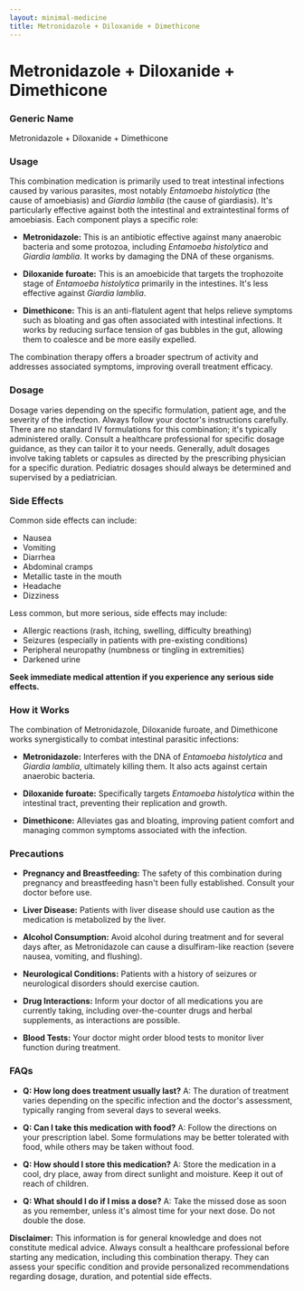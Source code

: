 ```yaml
---
layout: minimal-medicine
title: Metronidazole + Diloxanide + Dimethicone
---
```


# Metronidazole + Diloxanide + Dimethicone
### Generic Name
Metronidazole + Diloxanide + Dimethicone


### Usage

This combination medication is primarily used to treat intestinal infections caused by various parasites, most notably *Entamoeba histolytica* (the cause of amoebiasis) and *Giardia lamblia* (the cause of giardiasis).  It's particularly effective against both the intestinal and extraintestinal forms of amoebiasis.  Each component plays a specific role:

* **Metronidazole:** This is an antibiotic effective against many anaerobic bacteria and some protozoa, including *Entamoeba histolytica* and *Giardia lamblia*. It works by damaging the DNA of these organisms.

* **Diloxanide furoate:** This is an amoebicide that targets the trophozoite stage of *Entamoeba histolytica* primarily in the intestines. It's less effective against *Giardia lamblia*.

* **Dimethicone:** This is an anti-flatulent agent that helps relieve symptoms such as bloating and gas often associated with intestinal infections. It works by reducing surface tension of gas bubbles in the gut, allowing them to coalesce and be more easily expelled.


The combination therapy offers a broader spectrum of activity and addresses associated symptoms, improving overall treatment efficacy.


### Dosage

Dosage varies depending on the specific formulation, patient age, and the severity of the infection.  Always follow your doctor's instructions carefully.  There are no standard IV formulations for this combination; it's typically administered orally.  Consult a healthcare professional for specific dosage guidance, as they can tailor it to your needs.   Generally, adult dosages involve taking tablets or capsules as directed by the prescribing physician for a specific duration. Pediatric dosages should always be determined and supervised by a pediatrician.  


### Side Effects

Common side effects can include:

* Nausea
* Vomiting
* Diarrhea
* Abdominal cramps
* Metallic taste in the mouth
* Headache
* Dizziness

Less common, but more serious, side effects may include:

* Allergic reactions (rash, itching, swelling, difficulty breathing)
* Seizures (especially in patients with pre-existing conditions)
* Peripheral neuropathy (numbness or tingling in extremities)
* Darkened urine

**Seek immediate medical attention if you experience any serious side effects.**


### How it Works

The combination of Metronidazole, Diloxanide furoate, and Dimethicone works synergistically to combat intestinal parasitic infections:

* **Metronidazole:** Interferes with the DNA of *Entamoeba histolytica* and *Giardia lamblia*, ultimately killing them. It also acts against certain anaerobic bacteria.

* **Diloxanide furoate:** Specifically targets *Entamoeba histolytica* within the intestinal tract, preventing their replication and growth.

* **Dimethicone:** Alleviates gas and bloating, improving patient comfort and managing common symptoms associated with the infection.


### Precautions

* **Pregnancy and Breastfeeding:**  The safety of this combination during pregnancy and breastfeeding hasn't been fully established.  Consult your doctor before use.

* **Liver Disease:** Patients with liver disease should use caution as the medication is metabolized by the liver.

* **Alcohol Consumption:**  Avoid alcohol during treatment and for several days after, as Metronidazole can cause a disulfiram-like reaction (severe nausea, vomiting, and flushing).

* **Neurological Conditions:** Patients with a history of seizures or neurological disorders should exercise caution.

* **Drug Interactions:** Inform your doctor of all medications you are currently taking, including over-the-counter drugs and herbal supplements, as interactions are possible.

* **Blood Tests:** Your doctor might order blood tests to monitor liver function during treatment.


### FAQs

* **Q: How long does treatment usually last?**  A: The duration of treatment varies depending on the specific infection and the doctor's assessment, typically ranging from several days to several weeks.

* **Q: Can I take this medication with food?**  A: Follow the directions on your prescription label.  Some formulations may be better tolerated with food, while others may be taken without food.

* **Q: How should I store this medication?** A: Store the medication in a cool, dry place, away from direct sunlight and moisture. Keep it out of reach of children.

* **Q: What should I do if I miss a dose?** A:  Take the missed dose as soon as you remember, unless it's almost time for your next dose.  Do not double the dose.


**Disclaimer:** This information is for general knowledge and does not constitute medical advice. Always consult a healthcare professional before starting any medication, including this combination therapy. They can assess your specific condition and provide personalized recommendations regarding dosage, duration, and potential side effects.
